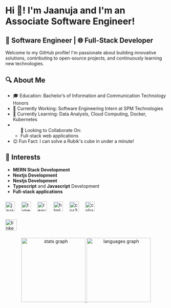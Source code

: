 <h1 align="left">Hi 👋! I'm Jaanuja and I'm an Associate Software Engineer!</h1>

###

<h2>🚀 Software Engineer | 🌐 Full-Stack Developer</h2>
Welcome to my GitHub profile! I'm passionate about building innovative solutions, contributing to open-source projects, and continuously learning new technologies.

###

<h2>🔍 About Me</h2>
<ul>
  <li>🎓 Education: Bachelor’s of Information and Communication Technology Honors</li>
  <li>💼 Currently Working: Software Engineering Intern at SPM Technologies</li>
  <li>🌱 Currently Learning: Data Analysts, Cloud Computing, Docker, Kubernetes</li>
  <li>
    <ul>🤝 Looking to Collaborate On:
          <li>Full-stack web applications</li>
    </ul>
  </li>
  <li>😉 Fun Fact: I can solve a Rubik's cube in under a minute!</li>
</ul>

###

<h2>🌟 Interests</h2>
<ul>
  <li><b>MERN Stack Development</b></li>
  <li><b>Nextjs Development</b></li>
  <li><b>Nestjs Development</b></li>
  <li><b>Typescript</b> and <b>Javascript</b> Development</li>
  <li><b>Full-stack applications</b></li>
</ul>

###

<div align="left">
  <img src="https://cdn.jsdelivr.net/gh/devicons/devicon/icons/javascript/javascript-original.svg" height="30" alt="javascript logo" />
  <img width="12" />
  <img src="https://cdn.jsdelivr.net/gh/devicons/devicon/icons/typescript/typescript-original.svg" height="30" alt="typescript logo" />
  <img width="12" />
  <img src="https://cdn.jsdelivr.net/gh/devicons/devicon/icons/react/react-original.svg" height="30" alt="react logo" />
  <img width="12" />
  <img src="https://cdn.jsdelivr.net/gh/devicons/devicon/icons/html5/html5-original.svg" height="30" alt="html5 logo" />
  <img width="12" />
  <img src="https://cdn.jsdelivr.net/gh/devicons/devicon/icons/css3/css3-original.svg" height="30" alt="css3 logo" />
  <img width="12" />
  <img src="https://cdn.jsdelivr.net/gh/devicons/devicon/icons/csharp/csharp-original.svg" height="30" alt="csharp logo" />
</div>

###

<div align="left">
  <a href="https://www.linkedin.com/in/jaanuja-koneswaran29/" target="_blank">
    <img src="https://img.shields.io/static/v1?message=LinkedIn&logo=linkedin&label=&color=0077B5&logoColor=white&labelColor=&style=for-the-badge" height="35" alt="linkedin logo" />
</div>

###

<div align="center">
  <img src="https://github-readme-stats.vercel.app/api?username=jaanithu&hide_title=false&hide_rank=false&show_icons=true&include_all_commits=true&count_private=true&disable_animations=false&theme=dracula&locale=en&hide_border=false" height="200" alt="stats graph" margin-right="10" />
  <img src="https://github-readme-stats.vercel.app/api/top-langs?username=jaanithu&locale=en&hide_title=false&layout=compact&card_width=320&langs_count=5&theme=dracula&hide_border=false" height="200" alt="languages graph"/>
</div>
